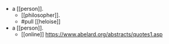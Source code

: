 - a [[person]].
  - [[philosopher]].
  - #pull [[heloise]]
- a [[person]].
  - [[online]] https://www.abelard.org/abstracts/quotes1.asp
